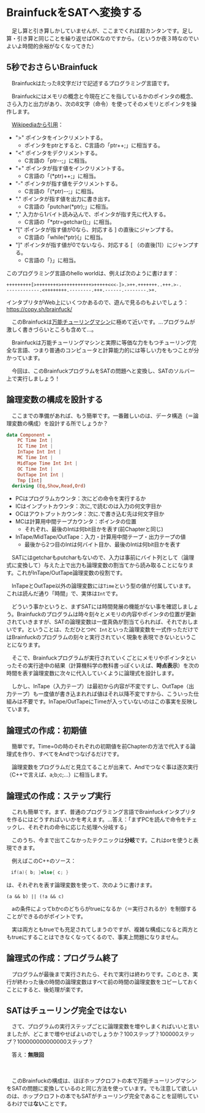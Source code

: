 # BrainfuckをSATへ変換する

　足し算と引き算しかしていませんが、ここまでくれば超カンタンです。足し算・引き算と同じことを繰り返せばOKなのですから。（というか夜３時なのでいよいよ時間的余裕がなくなってきた）

## 5秒でおさらいBrainfuck

　Brainfuckはたった8文字だけで記述するプログラミング言語です。

　Brainfuckにはメモリの概念と今現在どこを指しているかのポインタの概念、さら入力と出力があり、次の8文字（命令）を使ってそのメモリとポインタを操作します。

　[Wikipediaから引用](https://ja.wikipedia.org/wiki/Brainfuck)：

 - ">" ポインタをインクリメントする。
   - ポインタをptrとすると、C言語の「ptr++;」に相当する。
 - "<" ポインタをデクリメントする。
   - C言語の「ptr--;」に相当。
 - "+" ポインタが指す値をインクリメントする。
   - C言語の「(*ptr)++;」に相当。
 - "-" ポインタが指す値をデクリメントする。
   - C言語の「(*ptr)--;」に相当。
 - "." ポインタが指す値を出力に書き出す。
   - C言語の「putchar(*ptr);」に相当。
 - "," 入力から1バイト読み込んで、ポインタが指す先に代入する。
   - C言語の「*ptr=getchar();」に相当。
 - "[" ポインタが指す値が0なら、対応する ] の直後にジャンプする。
   - C言語の「while(*ptr){」に相当。
 - "]" ポインタが指す値が0でないなら、対応する [ （の直後[1]）にジャンプする。
   - C言語の「}」に相当。

このプログラミング言語のhello worldは、例えば次のように書けます：

```bf
+++++++++[>++++++++>+++++++++++>+++++<<<-]>.>++.+++++++..+++.>-.
------------.<++++++++.--------.+++.------.--------.>+.
```

インタプリタがWeb上にいくつかあるので、遊んで見るのもよいでしょう：
https://copy.sh/brainfuck/

　このBrainfuckは[万能チューリングマシン](https://ja.wikipedia.org/wiki/%E3%83%81%E3%83%A5%E3%83%BC%E3%83%AA%E3%83%B3%E3%82%B0%E3%83%9E%E3%82%B7%E3%83%B3#.E4.B8.87.E8.83.BD.E3.83.81.E3.83.A5.E3.83.BC.E3.83.AA.E3.83.B3.E3.82.B0.E3.83.9E.E3.82.B7.E3.83.B3)に極めて近いです。…プログラムが激しく書きづらいところも含めて…。

　Brainfuckは万能チューリングマシンと実際に等価な力をもつチューリング完全な言語、つまり普通のコンピュータと計算能力的には等しい力をもつことが分かっています。

　今回は、このBrainfuckプログラムをSATの問題へと変換し、SATのソルバー上で実行しましょう！

## 論理変数の構成を設計する

　ここまでの準備があれば、もう簡単です。一番難しいのは、データ構造（＝論理変数の構成）を設計する所でしょうか？

```hs
data Component =
    PC Time Int |
    IC Time Int |
    InTape Int Int |
    MC Time Int |
    MidTape Time Int Int |
    OC Time Int |
    OutTape Int Int |
    Tmp [Int]
  deriving (Eq,Show,Read,Ord)
```

 - PCはプログラムカウンタ：次にどの命令を実行するか
 - ICはインプットカウンタ：次に,で読むのは入力の何文字目か
 - OCはアウトプットカウンタ：次に.で書き込む先は何文字目か
 - MCは計算用中間テープカウンタ：ポインタの位置
   - それぞれ、最後のIntは何bit目かを表す(前Chapterと同じ)
 - InTape/MidTape/OutTape：入力・計算用中間テープ・出力テープの値
   - 最後から2つ目のIntは何バイト目か、最後のIntは何bit目かを表す

　SATにはgetcharもputcharもないので、入力は事前にバイト列として（論理式に変換して）与えた上で出力も論理変数の割当てから読み取ることになります。これがInTape/OutTape論理変数の役割です。

　InTapeとOutTape以外の論理変数には`Time`という型の値が付属しています。これは読んだ通り「時間」で、実体は`Int`です。

　どういう事かというと、まずSATには時間発展の機能がない事を確認しましょう。Brainfuckのプログラムは時々刻々とメモリの内容やポインタの位置が更新されていきますが、SATの論理変数は一度真偽が割当てられれば、それでおしまいです。ということは、ただひとつ`PC Int`といった論理変数を一式作っただけではBrainfuckのプログラムの刻々と実行されていく現象を表現できないということになります。

　そこで、Brainfuckプログラムが実行されていくごとにメモリやポインタといったその実行途中の結果（計算機科学の教科書っぽくいえば、**時点表示**）を次の時間を表す論理変数に次々に代入していくように論理式を設計します。

　しかし、InTape（入力テープ）は最初から内容が不変ですし、OutTape（出力テープ）も一度値が書き込まれれば値はそれ以降不変ですから、こういった仕組みは不要です。InTape/OutTapeにTimeが入っていないのはこの事実を反映しています。

## 論理式の作成：初期値

　簡単です。Time=0の時のそれぞれの初期値を前Chapterの方法で代入する論理式を作り、すべてをAndでつなげるだけです。

　論理変数をプログラムだと見立てることが出来て、Andでつなぐ事は逐次実行（C++で言えば、a;b;c;...）に相当します。

## 論理式の作成：ステップ実行

　これも簡単です。まず、普通のプログラミング言語でBrainfuckインタプリタを作るにはどうすればいいかを考えます。…答え：「まずPCを読んで命令をチェックし、それぞれの命令に応じた処理へ分岐する」

　このうち、今まで出てこなかったテクニックは**分岐**です。これはorを使うと表現できます。

　例えばこのC++のソース：

```c++
　if(a){ b; }else{ c; }
```

は、それぞれを表す論理変数を使って、次のように書けます。

```SAT
(a && b) || (!a && c)
```

　aの条件によってbかcのどちらがtrueになるか（＝実行されるか）を制御することができるのがポイントです。

　実は両方ともtrueでも充足されてしまうのですが、複雑な構成になると両方ともtrueにすることはできなくなってくるので、事実上問題になりません。

## 論理式の作成：プログラム終了

　プログラムが最後まで実行されたら、それで実行は終わりです。このとき、実行が終わった後の時間の論理変数はすべて前の時間の論理変数をコピーしておくことにすると、後処理が楽です。

## SATはチューリング完全ではない

　さて、プログラムの実行ステップごとに論理変数を増やしまくればいいと言いましたが、どこまで増やせばよいのでしょうか？100ステップ？100000ステップ？100000000000000ステップ？

　答え：**無限回**

　

　このBrainfuckの構成は、ほぼホップクロフトの本で万能チューリングマシンをSATの問題に変換しているのと同じ方法を使っています。でも注意して欲しいのは、ホップクロフトの本でもSATがチューリング完全であることを証明しているわけでは**ない**ことです。

## 
